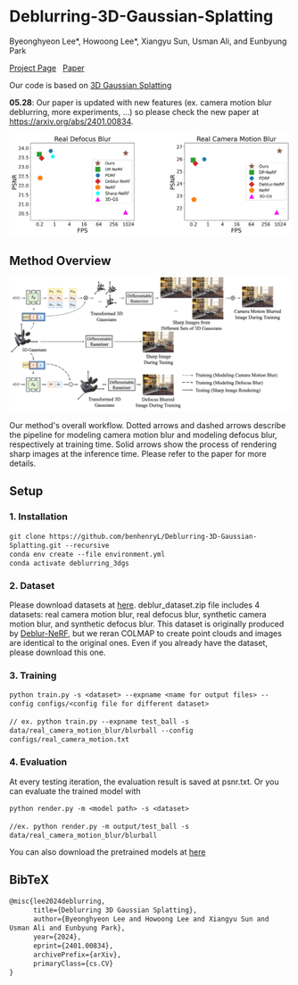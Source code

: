 # Deblurring-3D-Gaussian-Splatting

Byeonghyeon Lee*, Howoong Lee*, Xiangyu Sun, Usman Ali, and Eunbyung Park

[Project Page](https://benhenryl.github.io/Deblurring-3D-Gaussian-Splatting/) &nbsp; [Paper](https://arxiv.org/abs/2401.00834) 

Our code is based on [3D Gaussian Splatting](https://github.com/graphdeco-inria/gaussian-splatting)

**05.28**: Our paper is updated with new features (ex. camera motion blur deblurring, more experiments, ...) so please check the new paper at https://arxiv.org/abs/2401.00834. 

![curve](assets/curve.jpg)


## Method Overview
![workflow](assets/workflow.jpg)

Our method's overall workflow. Dotted arrows and dashed arrows describe the pipeline for modeling camera motion blur and modeling defocus blur, respectively at training time. Solid arrows show the process of rendering sharp images at the inference time. Please refer to the paper for more details.

## Setup
###  1. Installation
```
git clone https://github.com/benhenryL/Deblurring-3D-Gaussian-Splatting.git --recursive 
conda env create --file environment.yml
conda activate deblurring_3dgs
```
### 2. Dataset
Please download datasets at [here](https://drive.google.com/file/d/1N24ipi52XXiPfqWWAxYeyaItNXrL7nSe/view?usp=drive_link). deblur_dataset.zip file includes 4 datasets: real camera motion blur, real defocus blur, synthetic camera motion blur, and synthetic defocus blur.
This dataset is originally produced by [Deblur-NeRF](https://github.com/limacv/Deblur-NeRF), but we reran COLMAP to create point clouds and images are identical to the original ones. Even if you already have the dataset, please download this one.

### 3. Training
```
python train.py -s <dataset> --expname <name for output files> --config configs/<config file for different dataset>

// ex. python train.py --expname test_ball -s data/real_camera_motion_blur/blurball --config configs/real_camera_motion.txt
```

### 4. Evaluation
At every testing iteration, the evaluation result is saved at psnr.txt. Or you can evaluate the trained model with
```
python render.py -m <model path> -s <dataset>

//ex. python render.py -m output/test_ball -s data/real_camera_motion_blur/blurball
```
You can also download the pretrained models at [here](https://drive.google.com/file/d/1ECFCM2OvRYMHO_EkGmD_qKS8fUKTmSY7/view?usp=drive_link)

## BibTeX
```
@misc{lee2024deblurring,
      title={Deblurring 3D Gaussian Splatting}, 
      author={Byeonghyeon Lee and Howoong Lee and Xiangyu Sun and Usman Ali and Eunbyung Park},
      year={2024},
      eprint={2401.00834},
      archivePrefix={arXiv},
      primaryClass={cs.CV}
}
```


